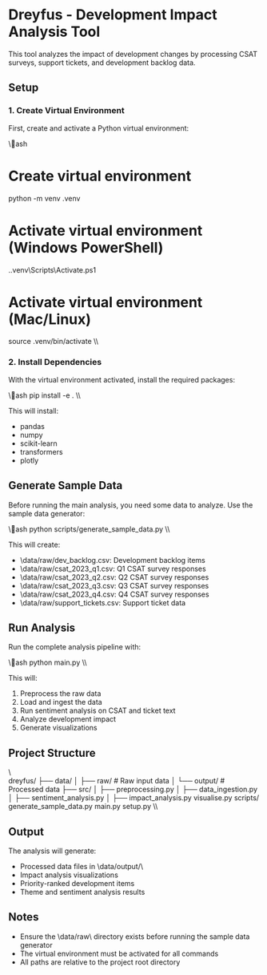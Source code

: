 # Dreyfus - Development Impact Analysis Tool

This tool analyzes the impact of development changes by processing CSAT surveys, support tickets, and development backlog data.

## Setup

### 1. Create Virtual Environment

First, create and activate a Python virtual environment:

\\\ash
# Create virtual environment
python -m venv .venv

# Activate virtual environment (Windows PowerShell)
.\.venv\Scripts\Activate.ps1

# Activate virtual environment (Mac/Linux)
source .venv/bin/activate
\\\

### 2. Install Dependencies

With the virtual environment activated, install the required packages:

\\\ash
pip install -e .
\\\

This will install:
- pandas
- numpy
- scikit-learn
- transformers
- plotly

## Generate Sample Data

Before running the main analysis, you need some data to analyze. Use the sample data generator:

\\\ash
python scripts/generate_sample_data.py
\\\

This will create:
- \data/raw/dev_backlog.csv\: Development backlog items
- \data/raw/csat_2023_q1.csv\: Q1 CSAT survey responses
- \data/raw/csat_2023_q2.csv\: Q2 CSAT survey responses
- \data/raw/csat_2023_q3.csv\: Q3 CSAT survey responses
- \data/raw/csat_2023_q4.csv\: Q4 CSAT survey responses
- \data/raw/support_tickets.csv\: Support ticket data

## Run Analysis

Run the complete analysis pipeline with:

\\\ash
python main.py
\\\

This will:
1. Preprocess the raw data
2. Load and ingest the data
3. Run sentiment analysis on CSAT and ticket text
4. Analyze development impact
5. Generate visualizations

## Project Structure

\\\
dreyfus/
├── data/
│   ├── raw/          # Raw input data
│   └── output/       # Processed data
├── src/
│   ├── preprocessing.py
│   ├── data_ingestion.py
│   ├── sentiment_analysis.py
│   ├── impact_analysis.py
    visualise.py
 scripts/
    generate_sample_data.py
 main.py
 setup.py
\\\

## Output

The analysis will generate:
- Processed data files in \data/output/\
- Impact analysis visualizations
- Priority-ranked development items
- Theme and sentiment analysis results

## Notes

- Ensure the \data/raw\ directory exists before running the sample data generator
- The virtual environment must be activated for all commands
- All paths are relative to the project root directory